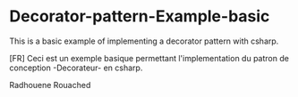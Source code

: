 Decorator-pattern-Example-basic
===============================

This is a basic example of implementing a decorator pattern with csharp.


[FR] Ceci est un exemple basique permettant l'implementation du patron de conception -Decorateur- en csharp.

Radhouene Rouached
